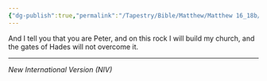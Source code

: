 ```yaml
---
{"dg-publish":true,"permalink":"/Tapestry/Bible/Matthew/Matthew 16_18b/","title":"Matthew 16:18b","hide":true,"tags":["bible-verse","bible-verse"],"dgHomeLink":true,"dgShowLocalGraph":true,"dgEnableSearch":true}
---
```



And I tell you that you are Peter, and on this rock I will build my church, and the gates of Hades will not overcome it.

---
*New International Version (NIV)*